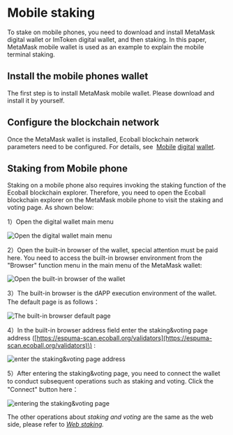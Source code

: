 # Mobile staking

To stake on mobile phones, you need to download and install MetaMask digital wallet or ImToken digital wallet, and then staking. In this paper, MetaMask mobile wallet is used as an example to explain the mobile terminal staking.

## Install the mobile phones wallet <a id="install-the-mobile-phones-wallet"></a>

The first step is to install MetaMask mobile wallet. Please download and install it by yourself.

## Configure the blockchain network <a id="configure-the-blockchain-network"></a>

Once the MetaMask wallet is installed, Ecoball blockchain network parameters need to be configured. For details, see ​ [Mobile](mobile-staking.md) [digital](mobile-staking.md) ​[wallet](mobile-staking.md).

## Staking from Mobile phone <a id="staking-from-mobile-phone"></a>

Staking on a mobile phone also requires invoking the staking function of the Ecoball blockchain explorer. Therefore, you need to open the Ecoball blockchain explorer on the MetaMask mobile phone to visit the staking and voting page. As shown below:

1）Open the digital wallet main menu

![Open the digital wallet main menu](../.gitbook/assets/staking-app-01.png)

2）Open the built-in browser of the wallet, special attention must be paid here. You need to access the built-in browser environment from the "Browser" function menu in the main menu of the MetaMask wallet:

![Open the built-in browser of the wallet](../.gitbook/assets/staking-app-02.png)

3）The built-in browser is the dAPP execution environment of the wallet. The default page is as follows：

![The built-in browser default page](../.gitbook/assets/staking-app-03.png)

4）In the built-in browser address field enter the staking&voting page address \([https://espuma-scan.ecoball.org/validators](https://espuma-scan.ecoball.org/validators)\) :

![enter the staking&amp;voting page address](../.gitbook/assets/staking-app-04.png)

5）After entering the staking&voting page, you need to connect the wallet to conduct subsequent operations such as staking and voting. Click the "Connect" button here：

![entering the staking&amp;voting page](../.gitbook/assets/staking-app-05%20%281%29.png)

The other operations about _staking and voting_ are the same as the web side, please refer to [_Web staking_](web-staking.md)_._

